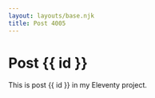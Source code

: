 ```yaml
---
layout: layouts/base.njk
title: Post 4005
---
```


# Post {{ id }}

This is post {{ id }} in my Eleventy project.
